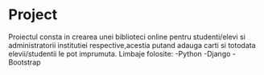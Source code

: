 # Project
Proiectul consta in crearea unei biblioteci online pentru studenti/elevi si administratorii institutiei respective,acestia putand adauga carti si totodata elevii/studentii le pot imprumuta. 
Limbaje folosite: -Python -Django -Bootstrap

